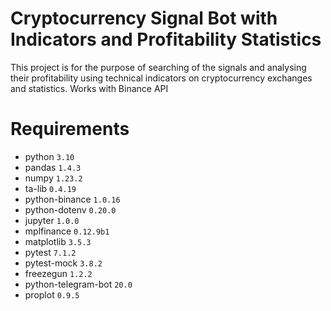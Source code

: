 # Cryptocurrency Signal Bot with Indicators and Profitability Statistics

This project is for the purpose of searching of the signals and analysing their profitability using 
technical indicators on cryptocurrency exchanges and statistics.
Works with Binance API

# Requirements

* python `3.10`
* pandas `1.4.3`
* numpy `1.23.2`
* ta-lib `0.4.19`
* python-binance `1.0.16`
* python-dotenv `0.20.0`
* jupyter `1.0.0`
* mplfinance `0.12.9b1`
* matplotlib `3.5.3`
* pytest `7.1.2`
* pytest-mock `3.8.2`
* freezegun `1.2.2`
* python-telegram-bot `20.0`
* proplot `0.9.5`
